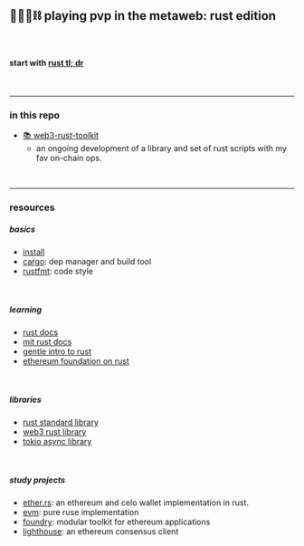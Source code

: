 ## 🥷🏻🎸⛓️ playing pvp in the metaweb: rust edition

<br>

#### start with [rust tl; dr](rust_tldr.md)

<br>


----
### in this repo

* [📚 web3-rust-toolkit](web3toolkit)
    - an ongoing development of a library and set of rust scripts with my fav on-chain ops.
<br>


----

### resources

##### basics

* [install](https://web.mit.edu/rust-lang_v1.25/arch/amd64_ubuntu1404/share/doc/rust/html/book/second-edition/ch01-01-installation.html)
* [cargo](https://doc.rust-lang.org/cargo/): dep manager and build tool
* [rustfmt](https://github.com/rust-lang/rustfmt): code style

<br>

##### learning


* [rust docs](https://doc.rust-lang.org/stable/book/)
* [mit rust docs](https://web.mit.edu/rust-lang_v1.25/arch/amd64_ubuntu1404/share/doc/rust/html/book/index.html)
* [gentle intro to rust](https://stevedonovan.github.io/rust-gentle-intro/readme.html)
* [ethereum foundation on rust](https://ethereum.org/en/developers/docs/programming-languages/rust/)


<br>

##### libraries

* [rust standard library](https://doc.rust-lang.org/std/index.html)
* [web3 rust library](https://github.com/tomusdrw/rust-web3)
* [tokio async library](https://tokio.rs/tokio/tutorial/async)

<br>

##### study projects

* [ether.rs](https://github.com/gakonst/ethers-rs): an ethereum and celo wallet implementation in rust.
* [evm](https://github.com/rust-blockchain/evm): pure ruse implementation
* [foundry](https://github.com/foundry-rs/foundry): modular toolkit for ethereum applications
* [lighthouse](https://github.com/sigp/lighthouse): an ethereum consensus client
